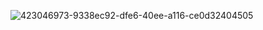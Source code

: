![423046973-9338ec92-dfe6-40ee-a116-ce0d32404505](https://github.com/user-attachments/assets/54730613-b34c-495b-9bcc-8cf1997795ea)
